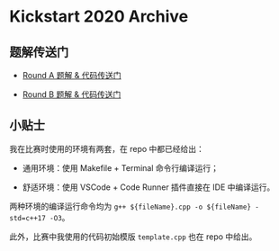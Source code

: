 # Kickstart 2020 Archive

## 题解传送门

- [Round A 题解 & 代码传送门](Round_A/)

- [Round B 题解 & 代码传送门](Round_B/)

## 小贴士

我在比赛时使用的环境有两套，在 repo 中都已经给出：

- 通用环境：使用 Makefile + Terminal 命令行编译运行；

- 舒适环境：使用 VSCode + Code Runner 插件直接在 IDE 中编译运行。

两种环境的编译运行命令均为 `g++ ${fileName}.cpp -o ${fileName} -std=c++17 -O3`。

此外，比赛中我使用的代码初始模版 `template.cpp` 也在 repo 中给出。